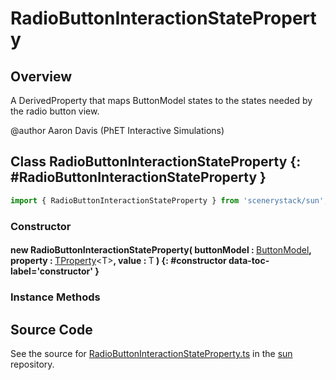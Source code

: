 # RadioButtonInteractionStateProperty

## Overview

A DerivedProperty that maps ButtonModel states to the states needed by the radio button view.

@author Aaron Davis (PhET Interactive Simulations)

## Class RadioButtonInteractionStateProperty {: #RadioButtonInteractionStateProperty }


```js
import { RadioButtonInteractionStateProperty } from 'scenerystack/sun';
```
### Constructor

#### new RadioButtonInteractionStateProperty( buttonModel : <span style="font-weight: 400;">[ButtonModel](../sun/ButtonModel.md)</span>, property : <span style="font-weight: 400;">[TProperty](../axon/TProperty.md)&lt;T&gt;</span>, value : <span style="font-weight: 400;">T</span> ) {: #constructor data-toc-label='constructor' }

### Instance Methods





## Source Code

See the source for [RadioButtonInteractionStateProperty.ts](https://github.com/phetsims/sun/blob/main/js/buttons/RadioButtonInteractionStateProperty.ts) in the [sun](https://github.com/phetsims/sun) repository.
